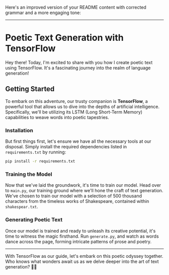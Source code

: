 Here's an improved version of your README content with corrected grammar and a more engaging tone:

---

# Poetic Text Generation with TensorFlow

Hey there! Today, I'm excited to share with you how I create poetic text using TensorFlow. It's a fascinating journey into the realm of language generation!

## Getting Started

To embark on this adventure, our trusty companion is **TensorFlow**, a powerful tool that allows us to dive into the depths of artificial intelligence. Specifically, we'll be utilizing its LSTM (Long Short-Term Memory) capabilities to weave words into poetic tapestries.

### Installation

But first things first, let's ensure we have all the necessary tools at our disposal. Simply install the required dependencies listed in `requirements.txt` by running:

```bash
pip install -r requirements.txt
```

### Training the Model

Now that we've laid the groundwork, it's time to train our model. Head over to `main.py`, our training ground where we'll hone the craft of text generation. We've chosen to train our model with a selection of 500 thousand characters from the timeless works of Shakespeare, contained within `shakespear.txt`.

### Generating Poetic Text

Once our model is trained and ready to unleash its creative potential, it's time to witness the magic firsthand. Run `generate.py`, and watch as words dance across the page, forming intricate patterns of prose and poetry.

---

With TensorFlow as our guide, let's embark on this poetic odyssey together. Who knows what wonders await us as we delve deeper into the art of text generation? 📜✨
